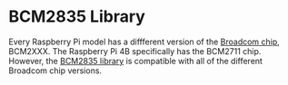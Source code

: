 # BCM2835 Library

Every Raspberry Pi model has a diffferent version of the [Broadcom chip](https://www.raspberrypi.com/documentation/computers/processors.html), 
BCM2XXX. The Raspberry Pi 4B specifically has the BCM2711 chip. However, the [BCM2835 library](https://www.airspayce.com/mikem/bcm2835/) 
is compatible with all of the different Broadcom chip versions.
